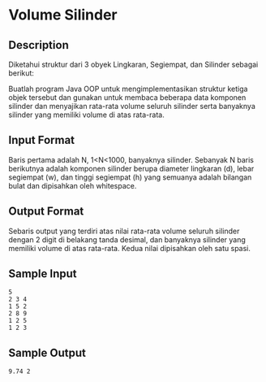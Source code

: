 # Volume Silinder

## Description
Diketahui struktur dari 3 obyek Lingkaran, Segiempat, dan Silinder sebagai berikut:

Buatlah program Java OOP untuk mengimplementasikan struktur ketiga objek tersebut dan gunakan untuk membaca beberapa data komponen silinder dan menyajikan rata-rata volume seluruh silinder serta banyaknya silinder yang memiliki volume di atas rata-rata.

## Input Format
Baris pertama adalah N, 1<N<1000, banyaknya silinder. Sebanyak N baris berikutnya adalah komponen silinder berupa diameter lingkaran (d), lebar segiempat (w), dan tinggi segiempat (h) yang semuanya adalah bilangan bulat dan dipisahkan oleh whitespace.

## Output Format
Sebaris output yang terdiri atas nilai rata-rata volume seluruh silinder dengan 2 digit di belakang tanda desimal, dan banyaknya silinder yang memiliki volume di atas rata-rata. Kedua nilai dipisahkan oleh satu spasi.

## Sample Input
```
5
2 3 4
1 5 2
2 8 9
1 2 5
1 2 3
```

## Sample Output
```
9.74 2
```